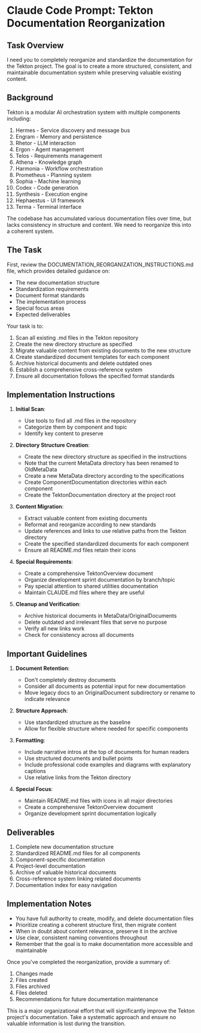 # Claude Code Prompt: Tekton Documentation Reorganization

## Task Overview

I need you to completely reorganize and standardize the documentation for the Tekton project. The goal is to create a more structured, consistent, and maintainable documentation system while preserving valuable existing content.

## Background

Tekton is a modular AI orchestration system with multiple components including:

1. Hermes - Service discovery and message bus
2. Engram - Memory and persistence
3. Rhetor - LLM interaction
4. Ergon - Agent management
5. Telos - Requirements management
6. Athena - Knowledge graph
7. Harmonia - Workflow orchestration
8. Prometheus - Planning system
9. Sophia - Machine learning
10. Codex - Code generation
11. Synthesis - Execution engine
12. Hephaestus - UI framework
13. Terma - Terminal interface

The codebase has accumulated various documentation files over time, but lacks consistency in structure and content. We need to reorganize this into a coherent system.

## The Task

First, review the DOCUMENTATION_REORGANIZATION_INSTRUCTIONS.md file, which provides detailed guidance on:
- The new documentation structure
- Standardization requirements
- Document format standards
- The implementation process
- Special focus areas
- Expected deliverables

Your task is to:

1. Scan all existing .md files in the Tekton repository
2. Create the new directory structure as specified
3. Migrate valuable content from existing documents to the new structure
4. Create standardized document templates for each component
5. Archive historical documents and delete outdated ones
6. Establish a comprehensive cross-reference system
7. Ensure all documentation follows the specified format standards

## Implementation Instructions

1. **Initial Scan**:
   - Use tools to find all .md files in the repository
   - Categorize them by component and topic
   - Identify key content to preserve

2. **Directory Structure Creation**:
   - Create the new directory structure as specified in the instructions
   - Note that the current MetaData directory has been renamed to OldMetaData
   - Create a new MetaData directory according to the specifications
   - Create ComponentDocumentation directories within each component
   - Create the TektonDocumentation directory at the project root

3. **Content Migration**:
   - Extract valuable content from existing documents
   - Reformat and reorganize according to new standards
   - Update references and links to use relative paths from the Tekton directory
   - Create the specified standardized documents for each component
   - Ensure all README.md files retain their icons

4. **Special Requirements**:
   - Create a comprehensive TektonOverview document
   - Organize development sprint documentation by branch/topic
   - Pay special attention to shared utilities documentation
   - Maintain CLAUDE.md files where they are useful

5. **Cleanup and Verification**:
   - Archive historical documents in MetaData/OriginalDocuments
   - Delete outdated and irrelevant files that serve no purpose
   - Verify all new links work
   - Check for consistency across all documents

## Important Guidelines

1. **Document Retention**:
   - Don't completely destroy documents
   - Consider all documents as potential input for new documentation
   - Move legacy docs to an OriginalDocument subdirectory or rename to indicate relevance

2. **Structure Approach**:
   - Use standardized structure as the baseline
   - Allow for flexible structure where needed for specific components

3. **Formatting**:
   - Include narrative intros at the top of documents for human readers
   - Use structured documents and bullet points
   - Include professional code examples and diagrams with explanatory captions
   - Use relative links from the Tekton directory

4. **Special Focus**:
   - Maintain README.md files with icons in all major directories
   - Create a comprehensive TektonOverview document
   - Organize development sprint documentation logically

## Deliverables

1. Complete new documentation structure
2. Standardized README.md files for all components
3. Component-specific documentation
4. Project-level documentation
5. Archive of valuable historical documents
6. Cross-reference system linking related documents
7. Documentation index for easy navigation

## Implementation Notes

- You have full authority to create, modify, and delete documentation files
- Prioritize creating a coherent structure first, then migrate content
- When in doubt about content relevance, preserve it in the archive
- Use clear, consistent naming conventions throughout
- Remember that the goal is to make documentation more accessible and maintainable

Once you've completed the reorganization, provide a summary of:
1. Changes made
2. Files created
3. Files archived
4. Files deleted
5. Recommendations for future documentation maintenance

This is a major organizational effort that will significantly improve the Tekton project's documentation. Take a systematic approach and ensure no valuable information is lost during the transition.